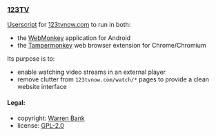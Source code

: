 ### [123TV](https://github.com/warren-bank/crx-123TV/tree/webmonkey-userscript/es5)

[Userscript](https://github.com/warren-bank/crx-123TV/raw/webmonkey-userscript/es5/webmonkey-userscript/123TV.user.js) for [123tvnow.com](http://123tvnow.com/) to run in both:
* the [WebMonkey](https://github.com/warren-bank/Android-WebMonkey) application for Android
* the [Tampermonkey](https://chrome.google.com/webstore/detail/tampermonkey/dhdgffkkebhmkfjojejmpbldmpobfkfo) web browser extension for Chrome/Chromium

Its purpose is to:
* enable watching video streams in an external player
* remove clutter from `123tvnow.com/watch/*` pages to provide a clean website interface

#### Legal:

* copyright: [Warren Bank](https://github.com/warren-bank)
* license: [GPL-2.0](https://www.gnu.org/licenses/old-licenses/gpl-2.0.txt)
